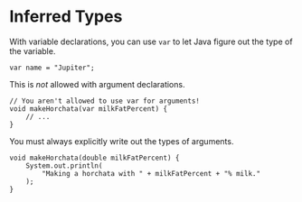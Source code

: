# Inferred Types

With variable declarations, you can use `var` to let Java figure out the type
of the variable.

```java,no_run
var name = "Jupiter";
```

This is _not_ allowed with argument declarations.

```java,does_not_compile,no_run
// You aren't allowed to use var for arguments!
void makeHorchata(var milkFatPercent) {
    // ...
}
```

You must always explicitly write out the types of arguments.

```java,no_run
void makeHorchata(double milkFatPercent) {
    System.out.println(
        "Making a horchata with " + milkFatPercent + "% milk."
    );
}
```

